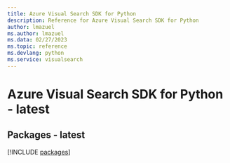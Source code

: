 ```yaml
---
title: Azure Visual Search SDK for Python
description: Reference for Azure Visual Search SDK for Python
author: lmazuel
ms.author: lmazuel
ms.data: 02/27/2023
ms.topic: reference
ms.devlang: python
ms.service: visualsearch
---
```

# Azure Visual Search SDK for Python - latest
## Packages - latest
[!INCLUDE [packages](visual-search-index.md)]